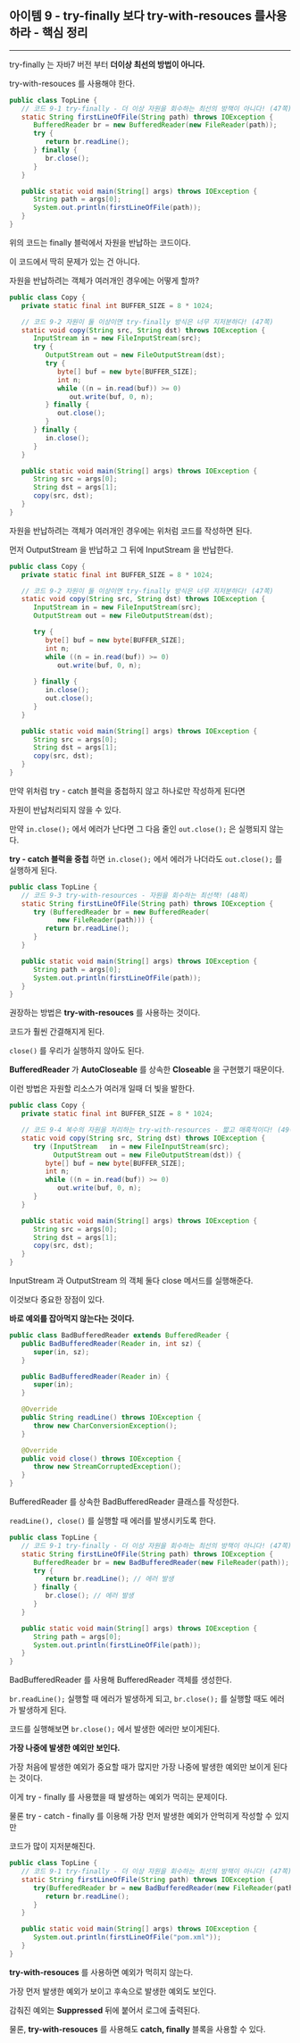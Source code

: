 
## 아이템 9 - try-finally 보다 try-with-resouces 를사용하라 - 핵심 정리
---

try-finally 는 자바7 버전 부터 __더이상 최선의 방법이 아니다.__

try-with-resouces 를 사용해야 한다.

```java
public class TopLine {
   // 코드 9-1 try-finally - 더 이상 자원을 회수하는 최선의 방책이 아니다! (47쪽)
   static String firstLineOfFile(String path) throws IOException {
      BufferedReader br = new BufferedReader(new FileReader(path));
      try {
         return br.readLine();
      } finally {
         br.close();
      }
   }

   public static void main(String[] args) throws IOException {
      String path = args[0];
      System.out.println(firstLineOfFile(path));
   }
}
```

위의 코드는 finally 블럭에서 자원을 반납하는 코드이다.

이 코드에서 딱히 문제가 있는 건 아니다.

자원을 반납하려는 객체가 여러개인 경우에는 어떻게 할까?

```java
public class Copy {
   private static final int BUFFER_SIZE = 8 * 1024;

   // 코드 9-2 자원이 둘 이상이면 try-finally 방식은 너무 지저분하다! (47쪽)
   static void copy(String src, String dst) throws IOException {
      InputStream in = new FileInputStream(src);
      try {
         OutputStream out = new FileOutputStream(dst);
         try {
            byte[] buf = new byte[BUFFER_SIZE];
            int n;
            while ((n = in.read(buf)) >= 0)
               out.write(buf, 0, n);
         } finally {
            out.close();
         }
      } finally {
         in.close();
      }
   }

   public static void main(String[] args) throws IOException {
      String src = args[0];
      String dst = args[1];
      copy(src, dst);
   }
}
```
자원을 반납하려는 객체가 여러개인 경우에는 위처럼 코드를 작성하면 된다.

먼저 OutputStream 을 반납하고 그 뒤에 InputStream 을 반납한다.

```java
public class Copy {
   private static final int BUFFER_SIZE = 8 * 1024;

   // 코드 9-2 자원이 둘 이상이면 try-finally 방식은 너무 지저분하다! (47쪽)
   static void copy(String src, String dst) throws IOException {
      InputStream in = new FileInputStream(src);
      OutputStream out = new FileOutputStream(dst);

      try {
         byte[] buf = new byte[BUFFER_SIZE];
         int n;
         while ((n = in.read(buf)) >= 0)
            out.write(buf, 0, n);
         
      } finally {
         in.close();
         out.close();
      }
   }

   public static void main(String[] args) throws IOException {
      String src = args[0];
      String dst = args[1];
      copy(src, dst);
   }
}
```
만약 위처럼 try - catch 블럭을 중첩하지 않고 하나로만 작성하게 된다면 

자원이 반납처리되지 않을 수 있다.

만약 ``in.close();`` 에서 에러가 난다면 그 다음 줄인 ``out.close();`` 은 실행되지 않는다.

__try - catch 블럭을 중첩__ 하면 ``in.close();`` 에서 에러가 나더라도 ``out.close();`` 를 실행하게 된다.

```java
public class TopLine {
   // 코드 9-3 try-with-resources - 자원을 회수하는 최선책! (48쪽)
   static String firstLineOfFile(String path) throws IOException {
      try (BufferedReader br = new BufferedReader(
            new FileReader(path))) {
         return br.readLine();
      }
   }

   public static void main(String[] args) throws IOException {
      String path = args[0];
      System.out.println(firstLineOfFile(path));
   }
}
```
권장하는 방법은 __try-with-resouces__ 를 사용하는 것이다.

코드가 훨씬 간결해지게 된다.

``close()`` 를 우리가 실행하지 않아도 된다.

__BufferedReader__ 가 __AutoCloseable__ 를 상속한 __Closeable__ 을 구현했기 때문이다.

이런 방법은 자원할 리소스가 여러개 일때 더 빛을 발한다.

```java
public class Copy {
   private static final int BUFFER_SIZE = 8 * 1024;

   // 코드 9-4 복수의 자원을 처리하는 try-with-resources - 짧고 매혹적이다! (49쪽)
   static void copy(String src, String dst) throws IOException {
      try (InputStream   in = new FileInputStream(src);
           OutputStream out = new FileOutputStream(dst)) {
         byte[] buf = new byte[BUFFER_SIZE];
         int n;
         while ((n = in.read(buf)) >= 0)
            out.write(buf, 0, n);
      }
   }

   public static void main(String[] args) throws IOException {
      String src = args[0];
      String dst = args[1];
      copy(src, dst);
   }
}
```
InputStream 과 OutputStream 의 객체 둘다 close 메서드를 실행해준다.

이것보다 중요한 장점이 있다.

__바로 예외를 잡아먹지 않는다는 것이다.__

```java
public class BadBufferedReader extends BufferedReader {
   public BadBufferedReader(Reader in, int sz) {
      super(in, sz);
   }

   public BadBufferedReader(Reader in) {
      super(in);
   }

   @Override
   public String readLine() throws IOException {
      throw new CharConversionException();
   }

   @Override
   public void close() throws IOException {
      throw new StreamCorruptedException();
   }
}
```

BufferedReader 를 상속한 BadBufferedReader 클래스를 작성한다.

``readLine(), close()`` 를 실행할 때 에러를 발생시키도록 한다.

```java
public class TopLine {
   // 코드 9-1 try-finally - 더 이상 자원을 회수하는 최선의 방책이 아니다! (47쪽)
   static String firstLineOfFile(String path) throws IOException {
      BufferedReader br = new BadBufferedReader(new FileReader(path));
      try {
         return br.readLine(); // 에러 발생
      } finally {
         br.close(); // 에러 발생
      }
   }

   public static void main(String[] args) throws IOException {
      String path = args[0];
      System.out.println(firstLineOfFile(path));
   }
}
```

BadBufferedReader 를 사용해 BufferedReader 객체를 생성한다.

``br.readLine();`` 실행할 때 에러가 발생하게 되고, ``br.close();`` 를 실행할 때도 에러가 발생하게 된다.

코드를 실행해보면 ``br.close();`` 에서 발생한 에러만 보이게된다.

__가장 나중에 발생한 예외만 보인다.__

가장 처음에 발생한 예외가 중요할 때가 많지만 가장 나중에 발생한 예외만 보이게 된다는 것이다.

이게 try - finally 를 사용했을 때 발생하는 예외가 먹히는 문제이다.

물론 try - catch - finally 를 이용해 가장 먼저 발생한 예외가 안먹히게 작성할 수 있지만

코드가 많이 지저분해진다.

```java
public class TopLine {
   // 코드 9-1 try-finally - 더 이상 자원을 회수하는 최선의 방책이 아니다! (47쪽)
   static String firstLineOfFile(String path) throws IOException {
      try(BufferedReader br = new BadBufferedReader(new FileReader(path))) {
         return br.readLine();
      }
   }

   public static void main(String[] args) throws IOException {
      System.out.println(firstLineOfFile("pom.xml"));
   }
}

```
__try-with-resouces__ 를 사용하면 예외가 먹히지 않는다.

가장 먼저 발생한 예외가 보이고 후속으로 발생한 예외도 보인다.

감춰진 예외는 __Suppressed__ 뒤에 붙어서 로그에 출력된다.

물론, __try-with-resouces__ 를 사용해도 __catch, finally__ 블록을 사용할 수 있다.

